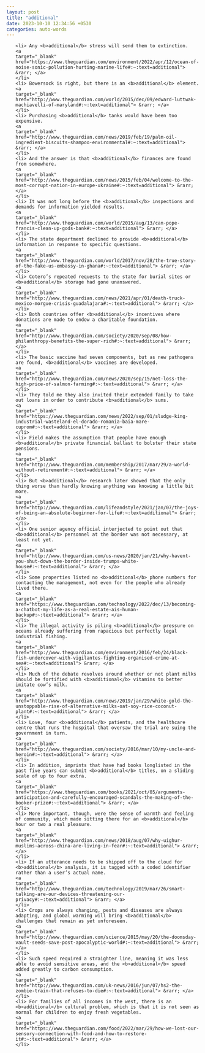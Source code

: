 ```yaml
---
layout: post
title: "additional"
date: 2023-10-10 12:34:56 +0530
categories: auto-words
---
```

<ol>

    <li> Any <b>additional</b> stress will send them to extinction.
    <a 
    target="_blank" 
    href="https://www.theguardian.com/environment/2022/apr/12/ocean-of-noise-sonic-pollution-hurting-marine-life#:~:text=additional"> &rarr; </a>
    </li>
    <li> Bowersock is right, but there is an <b>additional</b> element.
    <a 
    target="_blank" 
    href="http://www.theguardian.com/world/2015/dec/09/edward-luttwak-machiavelli-of-maryland#:~:text=additional"> &rarr; </a>
    </li>
    <li> Purchasing <b>additional</b> tanks would have been too expensive.
    <a 
    target="_blank" 
    href="http://www.theguardian.com/news/2019/feb/19/palm-oil-ingredient-biscuits-shampoo-environmental#:~:text=additional"> &rarr; </a>
    </li>
    <li> And the answer is that <b>additional</b> finances are found from somewhere.
    <a 
    target="_blank" 
    href="http://www.theguardian.com/news/2015/feb/04/welcome-to-the-most-corrupt-nation-in-europe-ukraine#:~:text=additional"> &rarr; </a>
    </li>
    <li> It was not long before the <b>additional</b> inspections and demands for information yielded results.
    <a 
    target="_blank" 
    href="http://www.theguardian.com/world/2015/aug/13/can-pope-francis-clean-up-gods-bank#:~:text=additional"> &rarr; </a>
    </li>
    <li> The state department declined to provide <b>additional</b> information in response to specific questions.
    <a 
    target="_blank" 
    href="http://www.theguardian.com/world/2017/nov/28/the-true-story-of-the-fake-us-embassy-in-ghana#:~:text=additional"> &rarr; </a>
    </li>
    <li> Cotero’s repeated requests to the state for burial sites or <b>additional</b> storage had gone unanswered.
    <a 
    target="_blank" 
    href="http://www.theguardian.com/news/2021/apr/01/death-truck-mexico-morgue-crisis-guadalajara#:~:text=additional"> &rarr; </a>
    </li>
    <li> Both countries offer <b>additional</b> incentives where donations are made to endow a charitable foundation.
    <a 
    target="_blank" 
    href="http://www.theguardian.com/society/2020/sep/08/how-philanthropy-benefits-the-super-rich#:~:text=additional"> &rarr; </a>
    </li>
    <li> The basic vaccine had seven components, but as new pathogens are found, <b>additional</b> vaccines are developed.
    <a 
    target="_blank" 
    href="http://www.theguardian.com/news/2020/sep/15/net-loss-the-high-price-of-salmon-farming#:~:text=additional"> &rarr; </a>
    </li>
    <li> They told me they also invited their extended family to take out loans in order to contribute <b>additional</b> sums.
    <a 
    target="_blank" 
    href="https://www.theguardian.com/news/2022/sep/01/sludge-king-industrial-wasteland-el-dorado-romania-baia-mare-cuprom#:~:text=additional"> &rarr; </a>
    </li>
    <li> Field makes the assumption that people have enough <b>additional</b> private financial ballast to bolster their state pensions.
    <a 
    target="_blank" 
    href="http://www.theguardian.com/membership/2017/mar/29/a-world-without-retirement#:~:text=additional"> &rarr; </a>
    </li>
    <li> But <b>additional</b> research later showed that the only thing worse than hardly knowing anything was knowing a little bit more.
    <a 
    target="_blank" 
    href="http://www.theguardian.com/lifeandstyle/2021/jan/07/the-joys-of-being-an-absolute-beginner-for-life#:~:text=additional"> &rarr; </a>
    </li>
    <li> One senior agency official interjected to point out that <b>additional</b> personnel at the border was not necessary, at least not yet.
    <a 
    target="_blank" 
    href="http://www.theguardian.com/us-news/2020/jan/21/why-havent-you-shut-down-the-border-inside-trumps-white-house#:~:text=additional"> &rarr; </a>
    </li>
    <li> Some properties listed no <b>additional</b> phone numbers for contacting the management, not even for the people who already lived there.
    <a 
    target="_blank" 
    href="https://www.theguardian.com/technology/2022/dec/13/becoming-a-chatbot-my-life-as-a-real-estate-ais-human-backup#:~:text=additional"> &rarr; </a>
    </li>
    <li> The illegal activity is piling <b>additional</b> pressure on oceans already suffering from rapacious but perfectly legal industrial fishing.
    <a 
    target="_blank" 
    href="http://www.theguardian.com/environment/2016/feb/24/black-fish-undercover-with-vigilantes-fighting-organised-crime-at-sea#:~:text=additional"> &rarr; </a>
    </li>
    <li> Much of the debate revolves around whether or not plant milks should be fortified with <b>additional</b> vitamins to better imitate cow’s milk.
    <a 
    target="_blank" 
    href="http://www.theguardian.com/news/2019/jan/29/white-gold-the-unstoppable-rise-of-alternative-milks-oat-soy-rice-coconut-plant#:~:text=additional"> &rarr; </a>
    </li>
    <li> Love, four <b>additional</b> patients, and the healthcare centre that runs the hospital that oversaw the trial are suing the government in turn.
    <a 
    target="_blank" 
    href="http://www.theguardian.com/society/2016/mar/10/my-uncle-and-heroin#:~:text=additional"> &rarr; </a>
    </li>
    <li> In addition, imprints that have had books longlisted in the past five years can submit <b>additional</b> titles, on a sliding scale of up to four extra.
    <a 
    target="_blank" 
    href="https://www.theguardian.com/books/2021/oct/05/arguments-anticipation-and-carefully-encouraged-scandals-the-making-of-the-booker-prize#:~:text=additional"> &rarr; </a>
    </li>
    <li> More important, though, were the sense of warmth and feeling of community, which made sitting there for an <b>additional</b> hour or two a real pleasure.
    <a 
    target="_blank" 
    href="http://www.theguardian.com/news/2018/aug/07/why-uighur-muslims-across-china-are-living-in-fear#:~:text=additional"> &rarr; </a>
    </li>
    <li> If an utterance needs to be shipped off to the cloud for <b>additional</b> analysis, it is tagged with a coded identifier rather than a user’s actual name.
    <a 
    target="_blank" 
    href="http://www.theguardian.com/technology/2019/mar/26/smart-talking-are-our-devices-threatening-our-privacy#:~:text=additional"> &rarr; </a>
    </li>
    <li> Crops are always changing, pests and diseases are always adapting, and global warming will bring <b>additional</b> challenges that remain as yet unforeseen.
    <a 
    target="_blank" 
    href="http://www.theguardian.com/science/2015/may/20/the-doomsday-vault-seeds-save-post-apocalyptic-world#:~:text=additional"> &rarr; </a>
    </li>
    <li> Such speed required a straighter line, meaning it was less able to avoid sensitive areas, and the <b>additional</b> speed added greatly to carbon consumption.
    <a 
    target="_blank" 
    href="http://www.theguardian.com/uk-news/2016/jun/07/hs2-the-zombie-train-that-refuses-to-die#:~:text=additional"> &rarr; </a>
    </li>
    <li> For families of all incomes in the west, there is an <b>additional</b> cultural problem, which is that it is not seen as normal for children to enjoy fresh vegetables.
    <a 
    target="_blank" 
    href="https://www.theguardian.com/food/2022/mar/29/how-we-lost-our-sensory-connection-with-food-and-how-to-restore-it#:~:text=additional"> &rarr; </a>
    </li>
